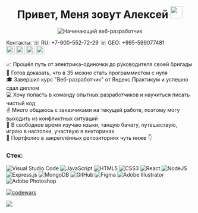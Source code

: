 <h1 align="center">Привет, Меня зовут Алексей</a> 
<img src="https://github.com/blackcater/blackcater/raw/main/images/Hi.gif" height="32"/></h1>
<div align="center"><img src="https://readme-typing-svg.herokuapp.com?font=arial&pause=1000&color=000000&width=435&lines=%D0%9D%D0%B0%D1%87%D0%B8%D0%BD%D0%B0%D1%8E%D1%89%D0%B8%D0%B9+%D0%B2%D0%B5%D0%B1-%D1%80%D0%B0%D0%B7%D1%80%D0%B0%D0%B1%D0%BE%D1%82%D1%87%D0%B8%D0%BA" alt="Начинающий веб-разработчик" /></div>

Контакты: ☏ RU: +7-900-552-72-29 ☏ GEO: +995-599077481   
<a href="https://vk.com/sibusky" target="_blank"><img src="https://simpleicons.org/icons/vk.svg" alt="vk logo" height="23"></a>
<a href="https://www.instagram.com/electrician_smirnov" target="_blank"><img src="https://simpleicons.org/icons/instagram.svg" alt="instagram logo" height="23"></a>
<a href="https://t.me/+79005527229" target="_blank"><img src="https://simpleicons.org/icons/telegram.svg" alt="telegram logo" height="23"></a>
<a href="mailto:5325388@gmail.com" target="_blank"><img src="https://simpleicons.org/icons/gmail.svg" alt="gmail logo" height="23"></a>

📈 Прошёл путь от электрика-одиночки до руководителя своей бригады   
🎯 Готов доказать, что в 35 можно стать программистом с нуля   
🎓 Завершил курс "Веб-разработчик" от Яндекс.Практикум и успешно сдал диплом   
💻 Хочу попасть в команду опытных разработчиков и научиться писать чистый код   
✌ Много общаюсь с заказчиками на текущей работе, поэтому могу выходить из конфликтных ситуаций   
🤘 В свободное время изучаю языки, танцую бачату, путешествую, играю в настолки, участвую в викторинах   
💼 Портфолио в закреплённых репозиториях чуть ниже 👇

### Стек:

![Visual Studio Code](https://img.shields.io/badge/Visual%20Studio%20Code-0078d7.svg?style=for-the-badge&logo=visual-studio-code&logoColor=white)
![JavaScript](https://img.shields.io/badge/javascript-%23323330.svg?style=for-the-badge&logo=javascript&logoColor=%23F7DF1E)
![HTML5](https://img.shields.io/badge/html5-%23E34F26.svg?style=for-the-badge&logo=html5&logoColor=white)
![CSS3](https://img.shields.io/badge/css3-%231572B6.svg?style=for-the-badge&logo=css3&logoColor=white)
![React](https://img.shields.io/badge/react-%2320232a.svg?style=for-the-badge&logo=react&logoColor=%2361DAFB)
![NodeJS](https://img.shields.io/badge/node.js-6DA55F?style=for-the-badge&logo=node.js&logoColor=white)
![Express.js](https://img.shields.io/badge/express.js-%23404d59.svg?style=for-the-badge&logo=express&logoColor=%2361DAFB)
![MongoDB](https://img.shields.io/badge/MongoDB-%234ea94b.svg?style=for-the-badge&logo=mongodb&logoColor=white)
![GitHub](https://img.shields.io/badge/github-%23121011.svg?style=for-the-badge&logo=github&logoColor=white)
![Figma](https://img.shields.io/badge/figma-%23F24E1E.svg?style=for-the-badge&logo=figma&logoColor=white)
![Adobe Illustrator](https://img.shields.io/badge/adobe%20illustrator-%23FF9A00.svg?style=for-the-badge&logo=adobe%20illustrator&logoColor=white)
![Adobe Photoshop](https://img.shields.io/badge/adobe%20photoshop-%2331A8FF.svg?style=for-the-badge&logo=adobe%20photoshop&logoColor=white)


<!--[![Top Langs](https://github-readme-stats.vercel.app/api/top-langs/?username=Sibusky)](https://github.com/anuraghazra/github-readme-stats)-->    

[![codewars](https://www.codewars.com/users/Sibusky/badges/small)](https://www.codewars.com/users/Sibusky)   

![](https://komarev.com/ghpvc/?username=Sibusky)
